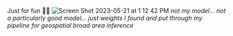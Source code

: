 Just for fun 🧑‍🔬
![Screen Shot 2023-05-21 at 1 12 42 PM](https://github.com/benhuff/random_geospatial/assets/52004338/d8df3a29-22a5-484c-a604-fa170252da8b)
*not my model... not a particularly good model... just weights I found and put through my pipeline for geospatial broad area inference*
